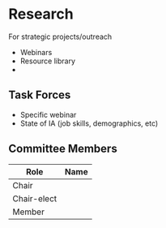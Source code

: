 # Research

For strategic projects/outreach

* Webinars
* Resource library
*



## Task Forces

* Specific webinar
* State of IA (job skills, demographics, etc)

## Committee Members

| Role        | Name |
| ----------- | ---- |
| Chair       |      |
| Chair-elect |      |
| Member      |      |
